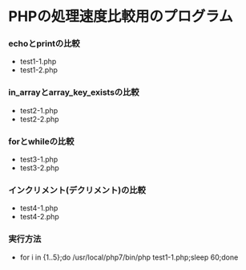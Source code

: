 # PHPの処理速度比較用のプログラム

### echoとprintの比較
- test1-1.php
- test1-2.php

### in_arrayとarray_key_existsの比較
- test2-1.php
- test2-2.php

### forとwhileの比較
- test3-1.php
- test3-2.php

### インクリメント(デクリメント)の比較
- test4-1.php
- test4-2.php

### 実行方法
- for i in {1..5};do /usr/local/php7/bin/php test1-1.php;sleep 60;done

